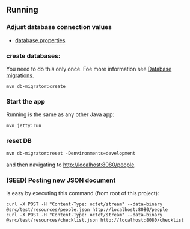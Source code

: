 ## Running

### Adjust database connection values

* [database.properties](src/main/resources/database.properties)

### create databases:

You need to do this only once. Foe more information see [Database migrations](http://javalite.io/database_migrations). 

```
mvn db-migrator:create
```

### Start the app

Running is the same as any other Java app:

```
mvn jetty:run
```

### reset DB

```
mvn db-migrator:reset -Denvironments=development
```

and then navigating to [http://localhost:8080/people](http://localhost:8080/people).

### (SEED) Posting new JSON document

is easy by executing this command (from root of this project):

```
curl -X POST -H "Content-Type: octet/stream" --data-binary @src/test/resources/people.json http://localhost:8080/people
curl -X POST -H "Content-Type: octet/stream" --data-binary @src/test/resources/checklist.json http://localhost:8080/checklist

```
